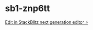 # sb1-znp6tt

[Edit in StackBlitz next generation editor ⚡️](https://stackblitz.com/~/github.com/keanecodes/sb1-znp6tt)